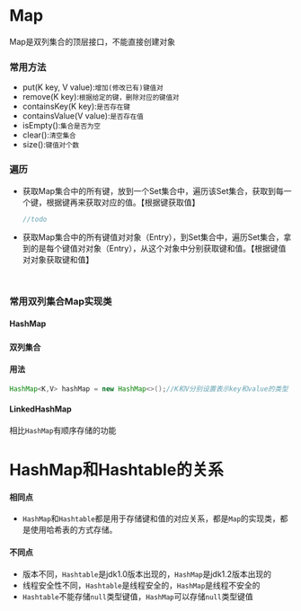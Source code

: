 # Map

Map是双列集合的顶层接口，不能直接创建对象

### 常用方法

* put(K key, V value):`增加(修改已有)键值对`
* remove(K key):`根据给定的键，删除对应的键值对`
* containsKey(K key):`是否存在键`
* containsValue(V value):`是否存在值`
* isEmpty():`集合是否为空`
* clear():`清空集合`
* size():`键值对个数`

### 遍历

* 获取Map集合中的所有键，放到一个Set集合中，遍历该Set集合，获取到每一个键，根据键再来获取对应的值。【根据键获取值】

  ```java
  //todo
  ```

* 获取Map集合中的所有键值对对象（Entry），到Set集合中，遍历Set集合，拿到的是每个键值对对象（Entry），从这个对象中分别获取键和值。【根据键值对对象获取键和值】

```java
  
```
### 常用双列集合Map实现类

#### HashMap

### `双列集合`

#### 用法

  ```java
  HashMap<K,V> hashMap = new HashMap<>();//K和V分别设置表示key和value的类型
  ```

#### LinkedHashMap 

相比`HashMap`有顺序存储的功能

# HashMap和Hashtable的关系

#### 相同点

* `HashMap`和`Hashtable`都是用于存储键和值的对应关系，都是`Map`的实现类，都是使用哈希表的方式存储。

#### 不同点

* 版本不同，`Hashtable`是jdk1.0版本出现的，`HashMap`是jdk1.2版本出现的
* 线程安全性不同，`Hashtable`是线程安全的，`HashMap`是线程不安全的
* `Hashtable`不能存储`null`类型键值，`HashMap`可以存储`null`类型键值